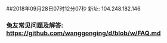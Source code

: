##2018年09月28日07时12分07秒 新址: 104.248.182.146
### 兔友常见问题及解答: https://github.com/wanggonging/d/blob/w/FAQ.md
